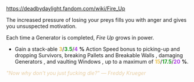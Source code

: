 https://deadbydaylight.fandom.com/wiki/Fire_Up

<p>The increased pressure of losing your preys fills you with anger and gives you unsuspected motivation.
<p>Each time a Generator is completed, <i>Fire Up</i> grows in power.
</p>
<ul><li>Gain a stack-able <span class="clr" style="color: #e8c252;"><b>3</b></span>/<span class="clr" style="color: #199b1e;"><b>3.5</b></span>/<span class="clr" style="color: #ac3ee3;"><b>4</b></span> <b>%</b> Action Speed bonus to picking-up and dropping Survivors, breaking Pallets  and Breakable Walls , damaging Generators , and vaulting Windows , up to a maximum of <span class="clr" style="color: #e8c252;"><b>15</b></span>/<span class="clr" style="color: #199b1e;"><b>17.5</b></span>/<span class="clr" style="color: #ac3ee3;"><b>20</b></span> <b>%</b>.</li></ul>
<p><i><span class="clr clr9" style="color: #e7cda2 ;">"Now why don't you just fucking die?" — Freddy Krueger</span></i>
</p>
</p>